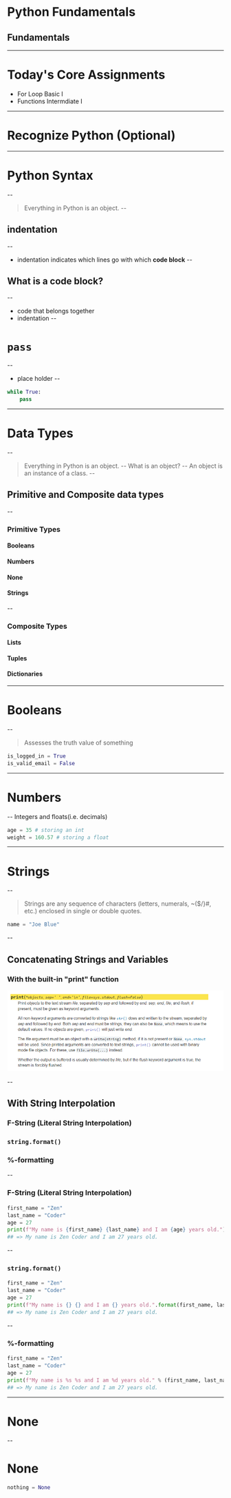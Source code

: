 
<!-- .slide:data-background="#000000" -->
# Python Fundamentals
## Fundamentals  <!-- .element: class="fragment" -->
---
# Today's Core Assignments
- For Loop Basic I  <!-- .element: class="fragment" -->
- Functions Intermdiate I  <!-- .element: class="fragment" -->
---
# Recognize Python (Optional)
---
# Python Syntax
--
>Everything in Python is an object.
--
## indentation 
--
- indentation indicates which lines go with which **code block**
--
## What is a code block?
--
- code that belongs together
- indentation
--
# `pass`
--
- place holder 
--
```py
while True:
    pass
```
---
# Data Types
--
>Everything in Python is an object.
--
What is an object?
--
>An object is an instance of a class.
--
## Primitive and Composite data types
--
### Primitive Types
#### Booleans  <!-- .element: class="fragment fade-in" -->
#### Numbers  <!-- .element: class="fragment fade-in" -->
#### None  <!-- .element: class="fragment fade-in" -->
#### Strings  <!-- .element: class="fragment fade-in" -->
--
### Composite Types
#### Lists  <!-- .element: class="fragment fade-in" -->
#### Tuples  <!-- .element: class="fragment fade-in" -->
#### Dictionaries  <!-- .element: class="fragment fade-in" -->
---
# Booleans
--
> Assesses the truth value of something

```py
is_logged_in = True
is_valid_email = False
```
 <!-- .element: class="fragment fade-in" -->
---
# Numbers
--
Integers and floats(i.e. decimals)

```py
age = 35 # storing an int
weight = 160.57 # storing a float
```
<!-- .element: class="fragment fade-in" -->
---
# Strings
--
> Strings are any sequence of characters (letters, numerals, ~($/}\#, etc.) enclosed in single or double quotes.

```py
name = "Joe Blue"
```
<!-- .element: class="fragment fade-in" -->
--
## Concatenating Strings and Variables

### With the built-in "print" function <!-- .element: class="fragment fade-in" -->

![](../../images/print-doc.png)
<!-- .element: class="fragment fade-in" -->

--
## With String Interpolation
### F-String (Literal String Interpolation) <!-- .element: class="fragment fade-in" -->
### `string.format()`  <!-- .element: class="fragment fade-in" -->
### %-formatting  <!-- .element: class="fragment fade-in" -->
--
### F-String (Literal String Interpolation)

```py
first_name = "Zen"
last_name = "Coder"
age = 27
print(f"My name is {first_name} {last_name} and I am {age} years old.")
## => My name is Zen Coder and I am 27 years old.
```
<!-- .element: class="stretch" -->
--
### `string.format()`

```py
first_name = "Zen"
last_name = "Coder"
age = 27
print(f"My name is {} {} and I am {} years old.".format(first_name, last_name, age))
## => My name is Zen Coder and I am 27 years old.
```
<!-- .element: class="stretch" -->
--
### %-formatting

```py
first_name = "Zen"
last_name = "Coder"
age = 27
print(f"My name is %s %s and I am %d years old." % (first_name, last_name, age))
## => My name is Zen Coder and I am 27 years old.
```
<!-- .element: class="stretch" -->
---
# None
--
# None
```py
nothing = None
```

